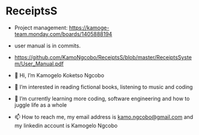 # ReceiptsS

- Project management: https://kamoge-team.monday.com/boards/1405888194
- user manual is in commits. 
- https://github.com/KamoNgcobo/ReceiptsS/blob/master/ReceiptsSystem/User_Manual.pdf

- 👋 Hi, I’m Kamogelo Koketso Ngcobo
- 👀 I’m interested in reading fictional books, listening to music and coding
- 🌱 I’m currently learning more coding, software engineering and how to juggle life as a whole 
- 📫 How to reach me, my email address is kamo.ngcobo@gmail.com and my linkedin account is Kamogelo Ngcobo
